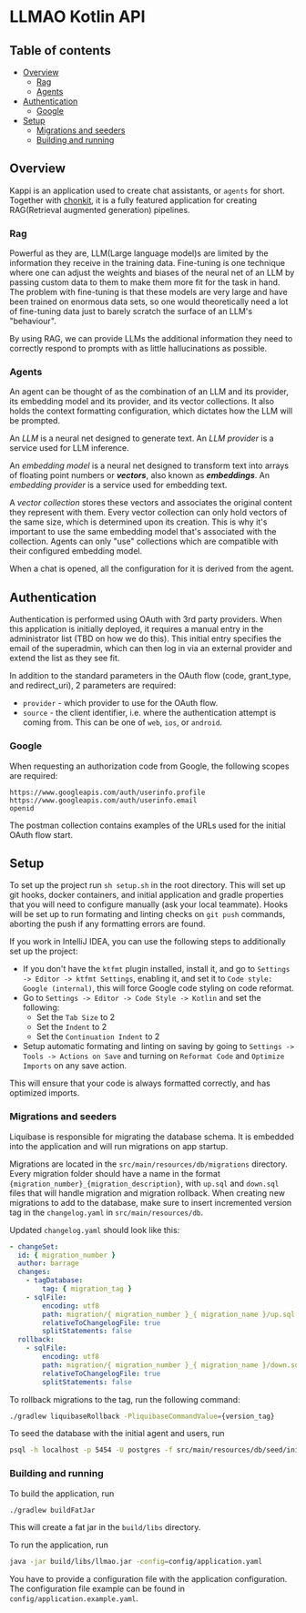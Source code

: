 # LLMAO Kotlin API

## Table of contents

- [Overview](#overview)
    - [Rag](#rag)
    - [Agents](#agents)
- [Authentication](#authentication)
    - [Google](#google)
- [Setup](#setup)
    - [Migrations and seeders](#migrations-and-seeders)
    - [Building and running](#building-and-running)

## Overview

Kappi is an application used to create chat assistants, or `agents` for short.
Together with [chonkit](https://git.barrage.net/llmao/chonkit), it is a fully featured application
for creating RAG(Retrieval augmented generation) pipelines.

### Rag

Powerful as they are, LLM(Large language model)s are limited by the information they receive in the training data.
Fine-tuning is one technique where one can adjust the weights and biases of the neural net of an LLM by passing
custom data to them to make them more fit for the task in hand. The problem with fine-tuning is that these models
are very large and have been trained on enormous data sets, so one would theoretically need a lot of fine-tuning data
just to barely scratch the surface of an LLM's "behaviour".

By using RAG, we can provide LLMs the additional information they need to correctly respond to prompts with as
little hallucinations as possible.

### Agents

An agent can be thought of as the combination of an LLM and its provider, its embedding model and its provider,
and its vector collections. It also holds the context formatting configuration, which dictates how the LLM
will be prompted.

An *LLM* is a neural net designed to generate text.
An *LLM provider* is a service used for LLM inference.

An *embedding model* is a neural net designed to transform text into arrays of floating point numbers or ***vectors***,
also known as ***embeddings***.
An *embedding provider* is a service used for embedding text.

A *vector collection* stores these vectors and associates the original content they represent with them. Every vector
collection can only hold vectors of the same size, which is determined upon its creation. This is why it's important
to use the same embedding model that's associated with the collection. Agents can only "use" collections which are
compatible with their configured embedding model.

When a chat is opened, all the configuration for it is derived from the agent.

## Authentication

Authentication is performed using OAuth with
3rd party providers. When this application is initially
deployed, it requires a manual entry in the administrator
list (TBD on how we do this). This initial entry specifies the email of the
superadmin, which can then log in via an external provider
and extend the list as they see fit.

In addition to the standard parameters in the OAuth flow (code, grant_type, and redirect_uri),
2 parameters are required:

- `provider` - which provider to use for the OAuth flow.
- `source` - the client identifier, i.e. where the authentication attempt is coming from.
  This can be one of `web`, `ios`, or `android`.

### Google

When requesting an authorization code from Google,
the following scopes are required:

```
https://www.googleapis.com/auth/userinfo.profile
https://www.googleapis.com/auth/userinfo.email
openid
```

The postman collection contains examples of the URLs used for the initial
OAuth flow start.

## Setup

To set up the project run `sh setup.sh` in the root directory.
This will set up git hooks, docker containers, and initial application and gradle properties that you will
need to configure manually (ask your local teammate).
Hooks will be set up to run formating and linting checks on `git push` commands,
aborting the push if any formatting errors are found.

If you work in IntelliJ IDEA, you can use the following steps to additionally set up the project:

- If you don't have the `ktfmt` plugin installed, install it, and go to `Settings -> Editor -> ktfmt Settings`,
  enabling it, and set it to `Code style: Google (internal)`, this will force Google code styling on code reformat.
- Go to `Settings -> Editor -> Code Style -> Kotlin` and set the following:
    - Set the `Tab Size` to 2
    - Set the `Indent` to 2
    - Set the `Continuation Indent` to 2
- Setup automatic formating and linting on saving by going to `Settings -> Tools -> Actions on Save`
  and turning on `Reformat Code` and `Optimize Imports` on any save action.

This will ensure that your code is always formatted correctly, and has optimized imports.

### Migrations and seeders

Liquibase is responsible for migrating the database schema.
It is embedded into the application and will run migrations on app startup.

Migrations are located in the `src/main/resources/db/migrations` directory.
Every migration folder should have a name in the format `{migration_number}_{migration_description}`, with `up.sql` and
`down.sql` files that will handle migration and migration rollback.
When creating new migrations to add to the database, make sure to insert incremented version tag in the `changelog.yaml`
in `src/main/resources/db`.

Updated `changelog.yaml` should look like this:

```yaml
- changeSet:
  id: { migration_number }
  author: barrage
  changes:
    - tagDatabase:
        tag: { migration_tag }
    - sqlFile:
        encoding: utf8
        path: migration/{ migration_number }_{ migration_name }/up.sql
        relativeToChangelogFile: true
        splitStatements: false
  rollback:
    - sqlFile:
        encoding: utf8
        path: migration/{ migration_number }_{ migration_name }/down.sql
        relativeToChangelogFile: true
        splitStatements: false
```

To rollback migrations to the tag, run the following command:

```bash
./gradlew liquibaseRollback -PliquibaseCommandValue={version_tag}
```

To seed the database with the initial agent and users, run

```bash
psql -h localhost -p 5454 -U postgres -f src/main/resources/db/seed/initial.sql -d kappi 
```

### Building and running

To build the application, run

```bash
./gradlew buildFatJar
```

This will create a fat jar in the `build/libs` directory.

To run the application, run

```bash
java -jar build/libs/llmao.jar -config=config/application.yaml
```

You have to provide a configuration file with the application configuration. The configuration file example can be found
in `config/application.example.yaml`.
